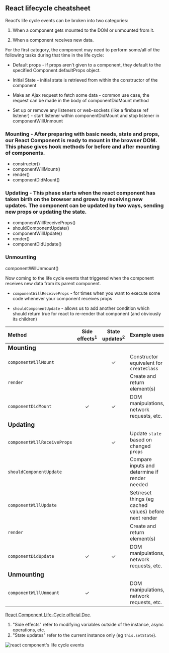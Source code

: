 ## React lifecycle cheatsheet

React’s life cycle events can be broken into two categories:

1. When a component gets mounted to the DOM or unmounted from it.

2. When a component receives new data.

For the first category, the component may need to perform some/all of the following tasks during that time in the life cycle:

* Default props - if props aren’t given to a component, they default to the specified Component.defaultProps object.

* Initial State - initial state is retrieved from within the constructor of the component

* Make an Ajax request to fetch some data - common use case, the request can be made in the body of componentDidMount method

* Set up or remove any listeners or web-sockets (like a firebase ref listener) - start listener within componentDidMount and stop listener in componentWillUnmount


### Mounting - After preparing with basic needs, state and props, our React Component is ready to mount in the browser DOM. This phase gives hook methods for before and after mounting of components.

- constructor()
- componentWillMount()
- render()
- componentDidMount()

### Updating - This phase starts when the react component has taken birth on the browser and grows by receiving new updates. The component can be updated by two ways, sending new props or updating the state.

- componentWillReceiveProps()
- shouldComponentUpdate()
- componentWillUpdate()
- render()
- componentDidUpdate()

### Unmounting

componentWillUnmount()


Now coming to the life cycle events that triggered when the component receives new data from its parent component.

* `componentWillReceiveProps` - for times when you want to execute some code whenever your component receives props

* `shouldComponentUpdate` - allows us to add another condition which should return true for react to re-render that component (and obviously its children)


| Method | Side effects<sup>1</sup> | State updates<sup>2</sup> | Example uses |
| :--- | :---: | :---: | :--- |
| <big>**Mounting**</big> |
| `componentWillMount` |  | ✓ | Constructor equivalent for `createClass ` |
| `render` |  |  | Create and return element(s) |
| `componentDidMount` | ✓ | ✓ | DOM manipulations, network requests, etc. |
| <big>**Updating**</big> |
| `componentWillReceiveProps` |  | ✓ | Update `state` based on changed `props` |
| `shouldComponentUpdate` |  |  | Compare inputs and determine if render needed |
| `componentWillUpdate` |  |  | Set/reset things (eg cached values) before next render |
| `render` |  |  | Create and return element(s) |
| `componentDidUpdate` | ✓ | ✓ | DOM manipulations, network requests, etc. |
| <big>**Unmounting**</big> |
| `componentWillUnmount` | ✓ |  | DOM manipulations, network requests, etc. |

[React Component Life-Cycle official Doc](https://facebook.github.io/react/docs/react-component.html).

1. "Side effects" refer to modifying variables outside of the instance, async operations, etc.
2. "State updates" refer to the current instance only (eg `this.setState`).

![react component's life cycle events](http://i.imgur.com/3LkFtGd.png)